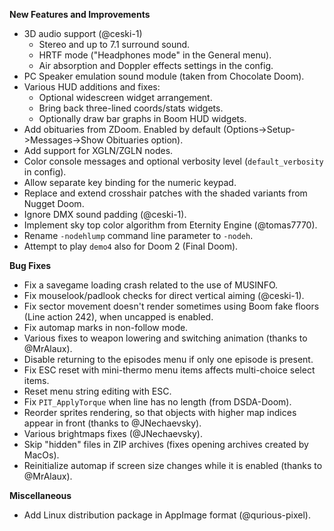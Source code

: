 **New Features and Improvements**
* 3D audio support (@ceski-1)
  - Stereo and up to 7.1 surround sound.
  - HRTF mode ("Headphones mode" in the General menu).
  - Air absorption and Doppler effects settings in the config.
* PC Speaker emulation sound module (taken from Chocolate Doom).
* Various HUD additions and fixes:
  - Optional widescreen widget arrangement.
  - Bring back three-lined coords/stats widgets.
  - Optionally draw bar graphs in Boom HUD widgets.
* Add obituaries from ZDoom. Enabled by default (Options->Setup->Messages->Show Obituaries option).
* Add support for XGLN/ZGLN nodes.
* Color console messages and optional verbosity level (`default_verbosity` in config).
* Allow separate key binding for the numeric keypad.
* Replace and extend crosshair patches with the shaded variants from Nugget Doom.
* Ignore DMX sound padding (@ceski-1).
* Implement sky top color algorithm from Eternity Engine (@tomas7770).
* Rename `-nodehlump` command line parameter to `-nodeh`.
* Attempt to play `demo4` also for Doom 2 (Final Doom).

**Bug Fixes**
* Fix a savegame loading crash related to the use of MUSINFO.
* Fix mouselook/padlook checks for direct vertical aiming (@ceski-1).
* Fix sector movement doesn't render sometimes using Boom fake floors (Line action 242), when uncapped is enabled.
* Fix automap marks in non-follow mode.
* Various fixes to weapon lowering and switching animation (thanks to @MrAlaux).
* Disable returning to the episodes menu if only one episode is present.
* Fix ESC reset with mini-thermo menu items affects multi-choice select items.
* Reset menu string editing with ESC.
* Fix `PIT_ApplyTorque` when line has no length (from DSDA-Doom).
* Reorder sprites rendering, so that objects with higher map indices appear in front (thanks to @JNechaevsky).
* Various brightmaps fixes (@JNechaevsky).
* Skip "hidden" files in ZIP archives (fixes opening archives created by MacOs).
* Reinitialize automap if screen size changes while it is enabled (thanks to @MrAlaux).

**Miscellaneous**
* Add Linux distribution package in AppImage format (@qurious-pixel).
